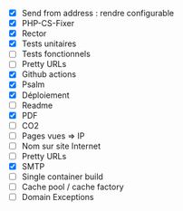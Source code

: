  * [x] Send from address : rendre configurable
 * [x] PHP-CS-Fixer 
 * [x] Rector
 * [x] Tests unitaires
 * [ ] Tests fonctionnels
 * [ ] Pretty URLs
 * [x] Github actions
 * [x] Psalm
 * [x] Déploiement
 * [ ] Readme
 * [x] PDF
 * [ ] CO2
 * [ ] Pages vues => IP
 * [ ] Nom sur site Internet
 * [ ] Pretty URLs
 * [x] SMTP
 * [ ] Single container build
 * [ ] Cache pool / cache factory
 * [ ] Domain Exceptions

